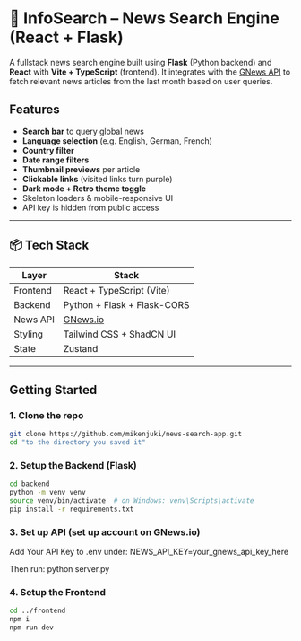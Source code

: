 # 📰 InfoSearch – News Search Engine (React + Flask)

A fullstack news search engine built using **Flask** (Python backend) and **React** with **Vite + TypeScript** (frontend). It integrates with the [GNews API](https://gnews.io/) to fetch relevant news articles from the last month based on user queries.

## Features

- **Search bar** to query global news
- **Language selection** (e.g. English, German, French)
- **Country filter**
- **Date range filters**
- **Thumbnail previews** per article
- **Clickable links** (visited links turn purple)
- **Dark mode + Retro theme toggle**
- Skeleton loaders & mobile-responsive UI
- API key is hidden from public access

---

## 📦 Tech Stack

| Layer    | Stack                         |
| -------- | ----------------------------- |
| Frontend | React + TypeScript (Vite)     |
| Backend  | Python + Flask + Flask-CORS   |
| News API | [GNews.io](https://gnews.io/) |
| Styling  | Tailwind CSS + ShadCN UI      |
| State    | Zustand                       |

---

## Getting Started

### 1. Clone the repo

```bash
git clone https://github.com/mikenjuki/news-search-app.git
cd "to the directory you saved it"
```

### 2. Setup the Backend (Flask)

```bash
cd backend
python -m venv venv
source venv/bin/activate  # on Windows: venv\Scripts\activate
pip install -r requirements.txt
```

### 3. Set up API (set up account on GNews.io)

Add Your API Key to .env under: NEWS_API_KEY=your_gnews_api_key_here

Then run: python server.py

### 4. Setup the Frontend

```bash
cd ../frontend
npm i
npm run dev
```
